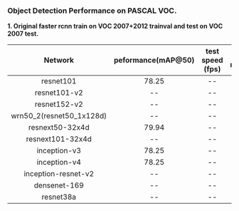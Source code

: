 
### Object Detection Performance on PASCAL VOC.
**1. Original faster rcnn train on VOC 2007+2012 trainval and test on VOC 2007 test.**

 Network|peformance(mAP@50)|test speed (fps)|train mothed|test method
 :---:|:---:|:---:|:---:|:---:
 resnet101| 78.25 | -- | ss | ss
 resnet101-v2| -- | -- | ss | ss
 resnet152-v2| -- | -- | ss | ss
 wrn50_2(resnet50_1x128d)| -- | -- | ss | ss
 resnext50-32x4d| 79.94 | -- | ss | ss
 resnext101-32x4d| -- | -- | ss | ss
 inception-v3| 78.25 | -- | ss | ss
 inception-v4| 78.25 | -- | ss | ss
 inception-resnet-v2| -- | -- | ss | ss
 densenet-169| -- | -- | ss | ss
 resnet38a| -- | -- | ss | ss
 
